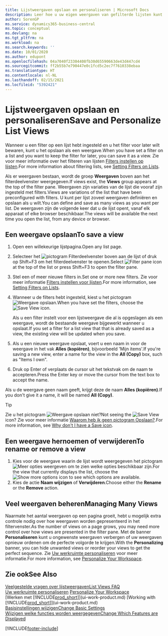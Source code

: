 ```yaml
---
title: Lijstweergaven opslaan en personaliseren | Microsoft Docs
description: Leer hoe u uw eigen weergaven van gefilterde lijsten kunt maken.
author: SorenGP
ms.service: dynamics365-business-central
ms.topic: conceptual
ms.devlang: na
ms.tgt_pltfrm: na
ms.workload: na
ms.search.keywords: ''
ms.date: 10/01/2020
ms.author: edupont
ms.openlocfilehash: 04a7040f23304408fb30d65590663de43d447cd4
ms.sourcegitcommit: ff2b55b7e790447e0c1fcd5c2ec7f7610338ebaa
ms.translationtype: HT
ms.contentlocale: nl-NL
ms.lasthandoff: 02/15/2021
ms.locfileid: "5392421"
---
```

# <a name="save-and-personalize-list-views"></a><span data-ttu-id="1d69c-103">Lijstweergaven opslaan en personaliseren</span><span class="sxs-lookup"><span data-stu-id="1d69c-103">Save and Personalize List Views</span></span>
<span data-ttu-id="1d69c-104">Wanneer u een filter op een lijst hebt ingesteld en u het filter voor later wilt bewaren, kunt u het opslaan als een weergave.</span><span class="sxs-lookup"><span data-stu-id="1d69c-104">When you have set a filter on a list and you want to keep the filter for later, you can save it as a view.</span></span> <span data-ttu-id="1d69c-105">Zie voor meer informatie over het filteren van lijsten [Filters instellen op lijsten](ui-enter-criteria-filters.md#setting-filters-on-lists).</span><span class="sxs-lookup"><span data-stu-id="1d69c-105">For more information about filtering lists, see [Setting Filters on Lists](ui-enter-criteria-filters.md#setting-filters-on-lists).</span></span>

<span data-ttu-id="1d69c-106">Als er weergaven bestaan, wordt de groep **Weergaven** boven aan het filterdeelvenster weergegeven.</span><span class="sxs-lookup"><span data-stu-id="1d69c-106">If views exist, the **Views** group appears at the top of the filter pane.</span></span> <span data-ttu-id="1d69c-107">Weergaven zijn variaties van de lijst die vooraf zijn ingesteld met filters.</span><span class="sxs-lookup"><span data-stu-id="1d69c-107">Views are variations of the list that have been preconfigured with filters.</span></span> <span data-ttu-id="1d69c-108">U kunt per lijst zoveel weergaven definiëren en opslaan als u wilt.</span><span class="sxs-lookup"><span data-stu-id="1d69c-108">You can define and save as many views as you want per list.</span></span> <span data-ttu-id="1d69c-109">De weergaven zijn de volgende keer dat u de lijst opent, vanaf elk apparaat of elke browser beschikbaar.</span><span class="sxs-lookup"><span data-stu-id="1d69c-109">The views will be available the next time you open the list, from any device or browser.</span></span>

## <a name="to-save-a-view"></a><span data-ttu-id="1d69c-110">Een weergave opslaan</span><span class="sxs-lookup"><span data-stu-id="1d69c-110">To save a view</span></span>
1. <span data-ttu-id="1d69c-111">Open een willekeurige lijstpagina.</span><span class="sxs-lookup"><span data-stu-id="1d69c-111">Open any list page.</span></span>
2. <span data-ttu-id="1d69c-112">Selecteer het ![pictogram Filterdeelvenster](media/open-filter-pane-icon.png "Pictogram Filterdeelvenster") boven aan de lijst of druk op Shift+F3 om het filterdeelvenster te openen.</span><span class="sxs-lookup"><span data-stu-id="1d69c-112">Select ![Filter pane icon](media/open-filter-pane-icon.png "Filter pane icon") at the top of the list or press Shift+F3 to open the filter pane.</span></span>
3. <span data-ttu-id="1d69c-113">Stel een of meer nieuwe filters in.</span><span class="sxs-lookup"><span data-stu-id="1d69c-113">Set one or more new filters.</span></span> <span data-ttu-id="1d69c-114">Zie voor meer informatie [Filters instellen voor lijsten](ui-enter-criteria-filters.md#setting-filters-on-lists).</span><span class="sxs-lookup"><span data-stu-id="1d69c-114">For more information, see [Setting Filters on Lists](ui-enter-criteria-filters.md#setting-filters-on-lists).</span></span>
4. <span data-ttu-id="1d69c-115">Wanneer u de filters hebt ingesteld, kiest u het pictogram ![Weergave opslaan](media/save_view_icon.png "Weergave opslaan").</span><span class="sxs-lookup"><span data-stu-id="1d69c-115">When you have set the filters, choose the ![Save View](media/save_view_icon.png "Save View") icon.</span></span>

    <span data-ttu-id="1d69c-116">Als u een filter instelt voor een lijstweergave die al is opgeslagen als een weergave, wordt de bestaande weergave bijgewerkt wanneer u opslaat.</span><span class="sxs-lookup"><span data-stu-id="1d69c-116">If you set a filter for a list view that that is already saved as a view, the existing view will be updated when you save.</span></span>
5. <span data-ttu-id="1d69c-117">Als u een nieuwe weergave opslaat, voert u een naam in voor de weergave in het vak **Alles (kopiëren)**, bijvoorbeeld 'Mijn items'.</span><span class="sxs-lookup"><span data-stu-id="1d69c-117">If you're saving a new view, enter a name for the view in the **All (Copy)** box, such as "Items I own".</span></span>
6. <span data-ttu-id="1d69c-118">Druk op Enter of verplaats de cursor uit het tekstvak om de naam te accepteren.</span><span class="sxs-lookup"><span data-stu-id="1d69c-118">Press the Enter key or move the cursor from the text box to accept the name.</span></span>

<span data-ttu-id="1d69c-119">Als u de weergave geen naam geeft, krijgt deze de naam **Alles (kopiëren)**.</span><span class="sxs-lookup"><span data-stu-id="1d69c-119">If you don't give it a name, it will be named **All (Copy)**.</span></span>

> [!TIP]
> <span data-ttu-id="1d69c-120">Zie u het pictogram ![Weergave opslaan](media/save_view_icon.png "Weergave opslaan") niet?</span><span class="sxs-lookup"><span data-stu-id="1d69c-120">Not seeing the ![Save View](media/save_view_icon.png "Save View") icon?</span></span> <span data-ttu-id="1d69c-121">Zie voor meer informatie [Waarom heb ik geen pictogram Opslaan?](ui-views-faq.md#save).</span><span class="sxs-lookup"><span data-stu-id="1d69c-121">For more information, see [Why don't I have a Save icon](ui-views-faq.md#save).</span></span>

## <a name="to-rename-or-remove-a-view"></a><span data-ttu-id="1d69c-122">Een weergave hernoemen of verwijderen</span><span class="sxs-lookup"><span data-stu-id="1d69c-122">To rename or remove a view</span></span>
1. <span data-ttu-id="1d69c-123">Kies voor de weergave waarin de lijst wordt weergegeven het pictogram ![Meer opties weergeven](media/show-more-options-icon.png "Meer opties weergeven") om te zien welke opties beschikbaar zijn.</span><span class="sxs-lookup"><span data-stu-id="1d69c-123">For the view that currently displays the list, choose the ![Show more options](media/show-more-options-icon.png "Show more options") icon to see which options are available.</span></span>
2. <span data-ttu-id="1d69c-124">Kies de actie **Naam wijzigen** of **Verwijderen**.</span><span class="sxs-lookup"><span data-stu-id="1d69c-124">Choose either the **Rename** or the **Remove** action.</span></span>

## <a name="managing-many-views"></a><span data-ttu-id="1d69c-125">Veel weergaven beheren</span><span class="sxs-lookup"><span data-stu-id="1d69c-125">Managing Many Views</span></span>
<span data-ttu-id="1d69c-126">Naarmate het aantal weergaven op een pagina groeit, hebt u mogelijk extra controle nodig over hoe weergaven worden gepresenteerd in het filtervenster.</span><span class="sxs-lookup"><span data-stu-id="1d69c-126">As the number of views on a page grows, you may need more control over how views are presented in the filter pane.</span></span> <span data-ttu-id="1d69c-127">Met de banner **Personaliseren** kunt u ongewenste weergaven verbergen of uw weergaven opnieuw ordenen om de perfecte volgorde te krijgen.</span><span class="sxs-lookup"><span data-stu-id="1d69c-127">With the **Personalizing** banner, you can hide unwanted views or reorder your views to get the perfect sequence.</span></span> <span data-ttu-id="1d69c-128">Zie [Uw werkruimte personaliseren](ui-personalization-user.md) voor meer informatie.</span><span class="sxs-lookup"><span data-stu-id="1d69c-128">For more information, see [Personalize Your Workspace](ui-personalization-user.md).</span></span>

## <a name="see-also"></a><span data-ttu-id="1d69c-129">Zie ook</span><span class="sxs-lookup"><span data-stu-id="1d69c-129">See Also</span></span>
[<span data-ttu-id="1d69c-130">Veelgestelde vragen over lijstweergaven</span><span class="sxs-lookup"><span data-stu-id="1d69c-130">List Views FAQ</span></span>](ui-views-faq.md)  
<span data-ttu-id="1d69c-131">[Uw werkruimte personaliseren](ui-personalization-user.md)  </span><span class="sxs-lookup"><span data-stu-id="1d69c-131">[Personalize Your Workspace](ui-personalization-user.md)  </span></span>  
<span data-ttu-id="1d69c-132">[Werken met [!INCLUDE[prod_short](includes/prod_short.md)]](ui-work-product.md)  </span><span class="sxs-lookup"><span data-stu-id="1d69c-132">[Working with [!INCLUDE[prod_short](includes/prod_short.md)]](ui-work-product.md)  </span></span>  
[<span data-ttu-id="1d69c-133">Basisinstellingen wijzigen</span><span class="sxs-lookup"><span data-stu-id="1d69c-133">Change Basic Settings</span></span>](ui-change-basic-settings.md)  
[<span data-ttu-id="1d69c-134">Wijzigen welke functies worden weergegeven</span><span class="sxs-lookup"><span data-stu-id="1d69c-134">Change Which Features are Displayed</span></span>](ui-experiences.md)  


[!INCLUDE[footer-include](includes/footer-banner.md)]